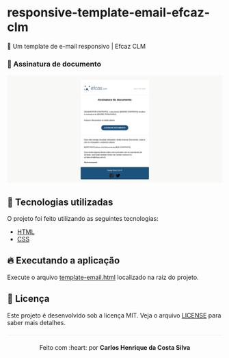 # responsive-template-email-efcaz-clm
:email: Um template de e-mail responsivo | Efcaz CLM

### :memo: Assinatura de documento

<img src="/images/template-email.png">

## :rocket: Tecnologias utilizadas 
O projeto foi feito utilizando as seguintes tecnologias:

- [HTML](https://www.w3schools.com/html/)
- [CSS](https://www.w3schools.com/css/)

## :fire: Executando a aplicação
Execute o arquivo [template-email.html](/template-email.html) localizado na raiz do projeto.

## :page_facing_up: Licença 
Este projeto é desenvolvido sob a licença MIT. Veja o arquivo [LICENSE](LICENSE.md) para saber mais detalhes.

<p align="center" style="margin-top: 20px; border-top: 1px solid #eee; padding-top: 20px;">Feito com :heart: por <strong> Carlos Henrique da Costa Silva </strong> </p>
